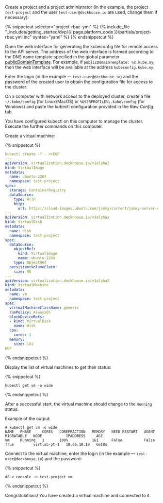 <script type="text/javascript" src='{{ assets["getting-started.js"].digest_path }}'></script>
<script type="text/javascript" src='{{ assets["getting-started-access.js"].digest_path }}'></script>
<script type="text/javascript" src='{{ assets["bcrypt.js"].digest_path }}'></script>

Create a project and a project administrator (in the example, the project `test-project` and the user `test-user@deckhouse.io` are used, change them if necessary):

{% snippetcut selector="project-rbac-yml" %}
{% include_file "_includes/getting_started/dvp/{{ page.platform_code }}/partials/project-rbac.yml.inc" syntax="yaml" %}
{% endsnippetcut %}

Open the web interface for generating the kubeconfig file for remote access to the API server. The address of the web interface is formed according to the DNS name template specified in the global parameter [publicDomainTemplate](/products/virtualization-platform/reference/mc.html#parameters-modules-publicdomaintemplate). For example, if `publicDomainTemplate: %s.kube.my`, then the web interface will be available at the address `kubeconfig.kube.my`.
 
Enter the login (in the example — `test-user@deckhouse.io`) and the password of the created user to obtain the configuration file for access to the cluster:

On a computer with network access to the deployed cluster, create a file `~/.kube/config` (for Linux/MacOS) or `%USERPROFILE%\.kube\config` (for Windows) and paste the kubectl configuration provided in the *Raw Config* tab.

You have configured kubectl on this computer to manage the cluster. Execute the further commands on this computer.

Create a virtual machine:

{% snippetcut %}
```yaml
kubectl create -f - <<EOF
---
apiVersion: virtualization.deckhouse.io/v1alpha2
kind: VirtualImage
metadata:
  name: ubuntu-2204
  namespace: test-project
spec:
  storage: ContainerRegistry
  dataSource:
    type: HTTP
    http:
      url: https://cloud-images.ubuntu.com/jammy/current/jammy-server-cloudimg-amd64.img
---
apiVersion: virtualization.deckhouse.io/v1alpha2
kind: VirtualDisk
metadata:
  name: disk
  namespace: test-project
spec:
  dataSource:
    objectRef:
      kind: VirtualImage
      name: ubuntu-2204
    type: ObjectRef
  persistentVolumeClaim:
    size: 4G
---
apiVersion: virtualization.deckhouse.io/v1alpha2
kind: VirtualMachine
metadata:
  name: vm
  namespace: test-project
spec:
  virtualMachineClassName: generic
  runPolicy: AlwaysOn
  blockDeviceRefs:
  - kind: VirtualDisk
    name: disk
  cpu:
    cores: 1
  memory:
    size: 1Gi
EOF
```
{% endsnippetcut %}

Display the list of virtual machines to get their status:

{% snippetcut %}
```shell
kubectl get vm -o wide
```
{% endsnippetcut %}

After a successful start, the virtual machine should change to the `Running` status.

Example of the output:

```console
# kubectl get vm -o wide
NAME   PHASE     CORES   COREFRACTION   MEMORY   NEED RESTART   AGENT   MIGRATABLE   NODE           IPADDRESS     AGE
vm     Running   1       100%           1Gi      False          False   True         virtlab-pt-1   10.66.10.19   6m18s
```

Connect to the virtual machine, enter the login (in the example — `test-user@deckhouse.io`) and the password:

{% snippetcut %}
```shell
d8 v console -n test-project vm
```
{% endsnippetcut %}

Congratulations! You have created a virtual machine and connected to it.

<script type="text/javascript">
$(document).ready(function () {
    generate_password(true);
    update_parameter('dhctl-user-password-hash', 'password', '<GENERATED_PASSWORD_HASH>', null, null);
    update_parameter('dhctl-user-password-hash', null, '<GENERATED_PASSWORD_HASH>', null, '[project-rbac-yml]');
    update_parameter('dhctl-user-password', null, '<GENERATED_PASSWORD>', null, '[project-rbac-yml]');
    update_parameter('dhctl-user-password', null, '<GENERATED_PASSWORD>', null, 'code span.c1');
    update_domain_parameters();
    config_highlight();
});

</script>
